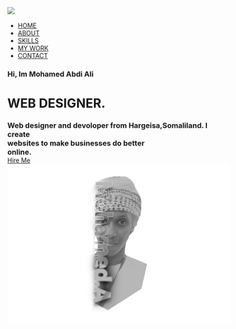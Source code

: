 <!DOCTYPE html>
<html lang="en">
<head>
    <title>About Me</title>
    <link rel="stylesheet" href="tiss.css">
</head>
<style>
    * {
    margin: 0;
    padding: 0;
}

.main{
width: 100%;
background: url(bb.jpg);
background-position: center;
background-size: cover;
height: 100vh;
position: relative;
font-family: sans-serif;
}

.navbar{
    width: 86%;
    display: flex;
    margin: auto;
    padding: 15px 0;
    align-items: center;
    justify-content: space-between;
}

.navbar .logo{
    width: 160px;
    cursor: pointer;
    margin-top: -3%;
    margin-left: -2px;
}

ul{
    margin-top: -4%;
}

ul li{
    list-style: none;
    display: inline-block;
    padding: 10px 16px;
}

ul li a{
    font-size: 16px;
    font-weight: bold;
    text-decoration: none;
    color: darkslategray;
    margin-top: -3%;
    transition: -4s ease;
}

ul li a:hover{
    color: rgb(230, 104, 59);
}

.info{
    margin-left: 7%;
    margin-top: 6%;
}

.info h1{
    font-size: 65px;
    color: rgb(36, 32,30);
}

.info h3{
    font-size: 18px;
    letter-spacing: 1px;
    line-height: 24px;
}

.info span{
    color: rgb(230, 104, 59);
}

.info a{
    text-decoration: none;
    color: #fff;
    background: rgb(36, 32,30);
    margin: 26px 0;
    padding: 10px 18px;
    border-radius: 10px;
    display: inline-block;
    transition: .4s ease;
}

.info a:hover{
    background: rgb(59,174,209);
}

.image{
    width: 30%;
    height: 60%;
    position: absolute;
    right: 100px;
    bottom: 0;
}

.image img{
    position: absolute;
    height: 140%;
    left: 40%;
    transform: translate(-55%);
    bottom: 0;
    transition: left 2s ease;
}

.image:hover .me{
    left: 55%;
}

.icons a{
    text-decoration: none;
    color: #000;
}

.icons ion-icon{
    margin-left: 7%;
    color: #000;
    margin-right: -60px;
    font-size: 40px;
transition:  .4s ease;
}

.icons ion-icon:hover{
    color: rgb(59,174,209);
}
</style>
<body>
<div class="main">
<div class="navbar">
    <img src="Tisqaad logo.png" class="logo">
<ul>
    <li><a href="#">HOME</a></li>
    <li><a href="#">ABOUT</a></li>
    <li><a href="#">SKILLS</a></li>
    <li><a href="#">MY WORK</a></li>
    <li><a href="#">CONTACT</a></li>
</ul>
</div>
<div class="info">
<h3>Hi, Im <span> Mohamed Abdi Ali</span></h3>
<h1><span>W</span>EB<span> D</span>ESIGNER.</h1>
<h3>Web designer and devoloper from Hargeisa,Somaliland.
    I create <br> websites to make businesses do better <br> online.</h3>
    <a href="#">Hire Me</a>
</div>

<div class="image">
    <img src="Untitled-1.png" class="me">
</div>

<div class="icons">
    <a href="#"><ion-icon name="logo-facebook"></ion-icon></a>
    <a href="#"><ion-icon name="logo-instagram"></ion-icon></a>
    <a href="#"><ion-icon name="logo-twitter"></ion-icon></a>

</div>
</div>
<script src="https://unpkg.com/ionicons@5.4.0/dist/ionicons.js"></script>
</body>
</html>
